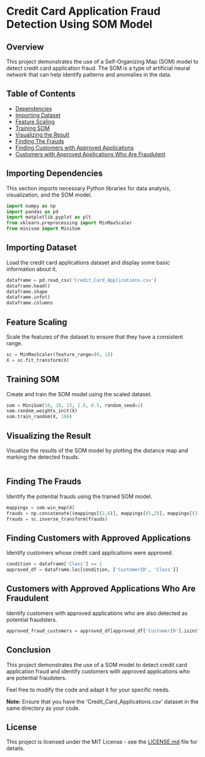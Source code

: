 # Credit Card Application Fraud Detection Using SOM Model

## Overview
This project demonstrates the use of a Self-Organizing Map (SOM) model to detect credit card application fraud. The SOM is a type of artificial neural network that can help identify patterns and anomalies in the data.

## Table of Contents
- [Dependencies](#importing-dependencies)
- [Importing Dataset](#importing-dataset)
- [Feature Scaling](#feature-scaling)
- [Training SOM](#training-som)
- [Visualizing the Result](#visualizing-the-result)
- [Finding The Frauds](#finding-the-frauds)
- [Finding Customers with Approved Applications](#finding-customers-with-approved-applications)
- [Customers with Approved Applications Who Are Fraudulent](#customers-with-approved-applications-who-are-fraudulent)

## Importing Dependencies
This section imports necessary Python libraries for data analysis, visualization, and the SOM model.
```python
import numpy as np
import pandas as pd
import matplotlib.pyplot as plt
from sklearn.preprocessing import MinMaxScaler
from minisom import MiniSom
```



## Importing Dataset
Load the credit card applications dataset and display some basic information about it.
```python
dataframe = pd.read_csv('Credit_Card_Applications.csv')
dataframe.head()
dataframe.shape
dataframe.info()
dataframe.columns
```

## Feature Scaling
Scale the features of the dataset to ensure that they have a consistent range.
```python
sc = MinMaxScaler(feature_range=(0, 1))
X = sc.fit_transform(X)
```

## Training SOM
Create and train the SOM model using the scaled dataset.
```python
som = MiniSom(10, 10, 15, 1.0, 0.5, random_seed=1)
som.random_weights_init(X)
som.train_random(X, 100)
```

## Visualizing the Result
Visualize the results of the SOM model by plotting the distance map and marking the detected frauds.
```python

```

## Finding The Frauds
Identify the potential frauds using the trained SOM model.
```python
mappings = som.win_map(X)
frauds = np.concatenate((mappings[(2,6)], mappings[(5,2)], mappings[(3,7)]), axis=0)
frauds = sc.inverse_transform(frauds)
```

## Finding Customers with Approved Applications
Identify customers whose credit card applications were approved.
```python
condition = dataframe['Class'] == 1
approved_df = dataframe.loc[condition, ['CustomerID', 'Class']]
```
## Customers with Approved Applications Who Are Fraudulent
Identify customers with approved applications who are also detected as potential fraudsters.
```python
approved_fraud_customers = approved_df[approved_df['CustomerID'].isin(fraud_id_list)]['CustomerID'].values
```

## Conclusion
This project demonstrates the use of a SOM model to detect credit card application fraud and identify customers with approved applications who are potential fraudsters.

Feel free to modify the code and adapt it for your specific needs.

**Note:** Ensure that you have the 'Credit_Card_Applications.csv' dataset in the same directory as your code.

## License
This project is licensed under the MIT License - see the [LICENSE.md](LICENSE.md) file for details.
